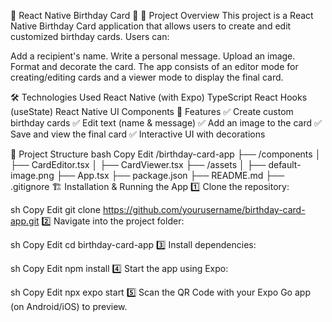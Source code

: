 🎉 React Native Birthday Card 🎉
📌 Project Overview
This project is a React Native Birthday Card application that allows users to create and edit customized birthday cards. Users can:

Add a recipient's name.
Write a personal message.
Upload an image.
Format and decorate the card.
The app consists of an editor mode for creating/editing cards and a viewer mode to display the final card.

🛠️ Technologies Used
React Native (with Expo)
TypeScript
React Hooks (useState)
React Native UI Components
🚀 Features
✅ Create custom birthday cards
✅ Edit text (name & message)
✅ Add an image to the card
✅ Save and view the final card
✅ Interactive UI with decorations

📂 Project Structure
bash
Copy
Edit
/birthday-card-app
 ├── /components
 │   ├── CardEditor.tsx
 │   ├── CardViewer.tsx
 ├── /assets
 │   ├── default-image.png
 ├── App.tsx
 ├── package.json
 ├── README.md
 ├── .gitignore
🏗️ Installation & Running the App
1️⃣ Clone the repository:

sh
Copy
Edit
git clone https://github.com/yourusername/birthday-card-app.git
2️⃣ Navigate into the project folder:

sh
Copy
Edit
cd birthday-card-app
3️⃣ Install dependencies:

sh
Copy
Edit
npm install
4️⃣ Start the app using Expo:

sh
Copy
Edit
npx expo start
5️⃣ Scan the QR Code with your Expo Go app (on Android/iOS) to preview.